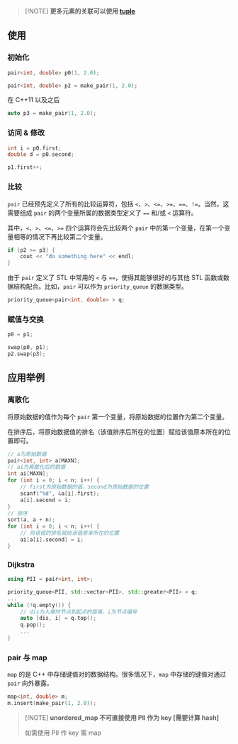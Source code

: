
> [!NOTE] **更多元素的关联可以使用 [tuple](lang/new#stdtuple)**

## 使用

### 初始化

```cpp
pair<int, double> p0(1, 2.0);
```

```cpp
pair<int, double> p2 = make_pair(1, 2.0);
```

在 C++11 以及之后

```cpp
auto p3 = make_pair(1, 2.0);
```

### 访问 & 修改

```cpp
int i = p0.first;
double d = p0.second;
```

```cpp
p1.first++;
```

### 比较

`pair` 已经预先定义了所有的比较运算符，包括 `<`、`>`、`<=`、`>=`、`==`、`!=`。当然，这需要组成 `pair` 的两个变量所属的数据类型定义了 `==` 和/或 `<` 运算符。

其中，`<`、`>`、`<=`、`>=` 四个运算符会先比较两个 `pair` 中的第一个变量，在第一个变量相等的情况下再比较第二个变量。

```cpp
if (p2 >= p3) {
    cout << "do something here" << endl;
}
```

由于 `pair` 定义了 STL 中常用的 `<` 与 `==`，使得其能够很好的与其他 STL 函数或数据结构配合。比如，`pair` 可以作为 `priority_queue` 的数据类型。

```cpp
priority_queue<pair<int, double> > q;
```

### 赋值与交换

```cpp
p0 = p1;
```

```cpp
swap(p0, p1);
p2.swap(p3);
```

## 应用举例

### 离散化

将原始数据的值作为每个 `pair` 第一个变量，将原始数据的位置作为第二个变量。

在排序后，将原始数据值的排名（该值排序后所在的位置）赋给该值原本所在的位置即可。

```cpp
// a为原始数据
pair<int, int> a[MAXN];
// ai为离散化后的数据
int ai[MAXN];
for (int i = 0; i < n; i++) {
    // first为原始数据的值，second为原始数据的位置
    scanf("%d", &a[i].first);
    a[i].second = i;
}
// 排序
sort(a, a + n);
for (int i = 0; i < n; i++) {
    // 将该值的排名赋给该值原本所在的位置
    ai[a[i].second] = i;
}
```

### Dijkstra

```cpp
using PII = pair<int, int>;

priority_queue<PII, std::vector<PII>, std::greater<PII> > q;
...
while (!q.empty()) {
    // dis为入堆时节点到起点的距离，i为节点编号
    auto [dis, i] = q.top();
    q.pop();
    ...
}
```

### pair 与 map

`map` 的是 C++ 中存储键值对的数据结构。很多情况下，`map` 中存储的键值对通过 `pair` 向外暴露。

```cpp
map<int, double> m;
m.insert(make_pair(1, 2.0));
```

> [!NOTE] **unordered_map 不可直接使用 PII 作为 key [需要计算 hash]**
> 
> 如需使用 PII 作 key 需 map